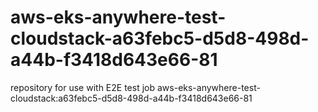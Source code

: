 # aws-eks-anywhere-test-cloudstack-a63febc5-d5d8-498d-a44b-f3418d643e66-81
repository for use with E2E test job aws-eks-anywhere-test-cloudstack:a63febc5-d5d8-498d-a44b-f3418d643e66-81

